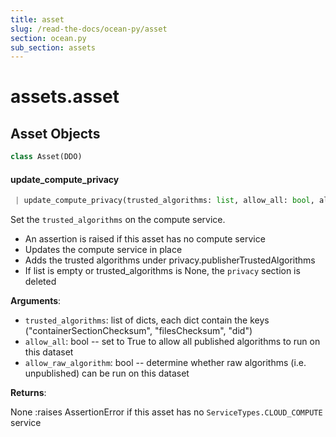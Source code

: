 ```yaml
---
title: asset
slug: /read-the-docs/ocean-py/asset
section: ocean.py
sub_section: assets
---
```

<a name="assets.asset"></a>
# assets.asset

<a name="assets.asset.Asset"></a>
## Asset Objects

```python
class Asset(DDO)
```

<a name="assets.asset.Asset.update_compute_privacy"></a>
#### update\_compute\_privacy

```python
 | update_compute_privacy(trusted_algorithms: list, allow_all: bool, allow_raw_algorithm: bool)
```

Set the `trusted_algorithms` on the compute service.

- An assertion is raised if this asset has no compute service
- Updates the compute service in place
- Adds the trusted algorithms under privacy.publisherTrustedAlgorithms
- If list is empty or trusted_algorithms is None, the `privacy` section is deleted

**Arguments**:

- `trusted_algorithms`: list of dicts, each dict contain the keys
("containerSectionChecksum", "filesChecksum", "did")
- `allow_all`: bool -- set to True to allow all published algorithms to run on this dataset
- `allow_raw_algorithm`: bool -- determine whether raw algorithms (i.e. unpublished) can be run on this dataset

**Returns**:

None
:raises AssertionError if this asset has no `ServiceTypes.CLOUD_COMPUTE` service

